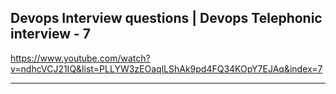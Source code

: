 ##  Devops Interview questions | Devops Telephonic interview - 7 
https://www.youtube.com/watch?v=ndhcVCJ21IQ&list=PLLYW3zEOaqlLShAk9pd4FQ34KOpY7EJAq&index=7

------------------------------------------------------------

